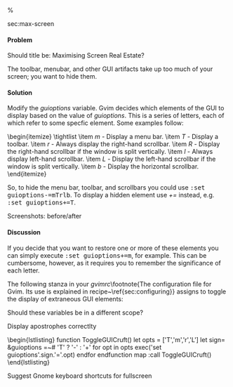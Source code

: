 %

<span class="label">sec:max-screen</span>

<h4>Problem</h4>
<span class="todo">Should title be: Maximising Screen Real Estate?</span>

The toolbar, menubar, and other GUI artifacts take up too much of your screen;
you want to hide them.

<h4>Solution</h4>

Modify the <i>guioptions</i> variable. Gvim decides which elements of the
GUI to display based on the value of <i>guioptions</i>. This is a series of
letters, each of which refer to some specfic element. Some examples follow:

\begin{itemize}
\tightlist
\item <i>m</i> - Display a menu bar.
\item <i>T</i> - Display a toolbar.
\item <i>r</i> - Always display the right-hand scrollbar.
\item <i>R</i> - Display the right-hand scrollbar if the window is
split vertically.
\item <i>l</i> - Always display left-hand scrollbar.
\item <i>L</i> - Display the left-hand scrollbar if the window is
split vertically.
\item <i>b</i> - Display the horizontal scrollbar.
\end{itemize}

So, to hide the menu bar, toolbar, and scrollbars you could
use <tt>:set guioptions-=mTrlb</tt>. To display a hidden element use
<i>+=</i> instead, e.g. <tt>:set guioptions+=T</tt>.

<span class="todo">Screenshots: before/after</span>

<h4>Discussion</h4>

If you decide that you want to restore one or more of these elements you can
simply execute <tt>:set guioptions+=m</tt>, for example. This can be
cumbersome, however, as it requires you to remember the significance of each
letter.

The following stanza in your <i>gvimrc</i>\footnote{The configuration file
for Gvim. Its use is explained in recipe~\ref{sec:configuring}} assigns
<tt><F11></tt> to toggle the display of extraneous GUI elements:

<span class="todo">Should these variables be in a different scope?</span>

<span class="todo">Display apostrophes correctlty</span>

\begin{lstlisting}
function ToggleGUICruft()
  let opts = ['T','m','r','L']
  let sign= &guioptions =~# 'T' ? '-' : '+'
  for opt in opts
    exec('set guioptions'.sign.'='.opt)
  endfor
endfunction
map <F11> <Esc>:call ToggleGUICruft()<cr>
\end{lstlisting}
	
<span class="todo">Suggest Gnome keyboard shortcuts for
fullscreen</span>

